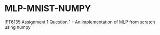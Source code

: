 # MLP-MNIST-NUMPY
IFT6135 Assignment 1 Question 1 - An implementation of MLP from scratch using numpy
